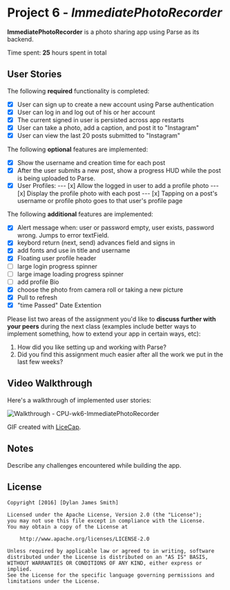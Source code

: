 # Project 6 - *ImmediatePhotoRecorder*

**ImmediatePhotoRecorder** is a photo sharing app using Parse as its backend.

Time spent: **25** hours spent in total

## User Stories

The following **required** functionality is completed:

- [x] User can sign up to create a new account using Parse authentication
- [x] User can log in and log out of his or her account
- [x] The current signed in user is persisted across app restarts
- [x] User can take a photo, add a caption, and post it to "Instagram"
- [x] User can view the last 20 posts submitted to "Instagram"

The following **optional** features are implemented:

- [x] Show the username and creation time for each post
- [x] After the user submits a new post, show a progress HUD while the post is being uploaded to Parse.
- [x] User Profiles:
--- [x] Allow the logged in user to add a profile photo
--- [x] Display the profile photo with each post
--- [x] Tapping on a post's username or profile photo goes to that user's profile page

The following **additional** features are implemented:

- [x] Alert message when: user or password empty, user exists, password wrong. Jumps to error textField. 
- [x] keybord return (next, send) advances field and signs in
- [x] add fonts and use in title and username
- [x] Floating user profile header
- [ ] large login progress spinner
- [ ] large image loading progress spinner
- [ ] add profile Bio
- [x] choose the photo from camera roll or taking a new picture
- [x] Pull to refresh
- [x] "time Passed" Date Extention

Please list two areas of the assignment you'd like to **discuss further with your peers** during the next class (examples include better ways to implement something, how to extend your app in certain ways, etc):

1. How did you like setting up and working with Parse?
2. Did you find this assignment much easier after all the work we put in the last few weeks? 

## Video Walkthrough 

Here's a walkthrough of implemented user stories:

![Walkthrough - CPU-wk6-ImmediatePhotoRecorder](walkthrough.gif)

GIF created with [LiceCap](http://www.cockos.com/licecap/).

## Notes

Describe any challenges encountered while building the app.

## License

    Copyright [2016] [Dylan James Smith]

    Licensed under the Apache License, Version 2.0 (the "License");
    you may not use this file except in compliance with the License.
    You may obtain a copy of the License at

        http://www.apache.org/licenses/LICENSE-2.0

    Unless required by applicable law or agreed to in writing, software
    distributed under the License is distributed on an "AS IS" BASIS,
    WITHOUT WARRANTIES OR CONDITIONS OF ANY KIND, either express or implied.
    See the License for the specific language governing permissions and
    limitations under the License.
